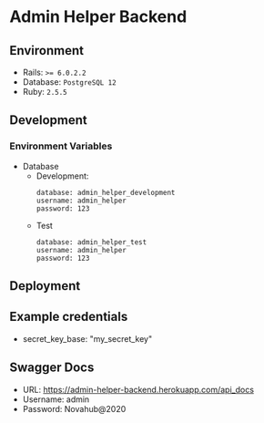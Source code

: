 # Admin Helper Backend

## Environment
- Rails: `>= 6.0.2.2`
- Database: `PostgreSQL 12`
- Ruby: `2.5.5`

## Development
### Environment Variables
- Database
  - Development:
    ```
    database: admin_helper_development
    username: admin_helper
    password: 123
    ```
  - Test
    ```
    database: admin_helper_test
    username: admin_helper
    password: 123
    ```

## Deployment
## Example credentials
- secret_key_base: "my_secret_key"

## Swagger Docs
- URL: https://admin-helper-backend.herokuapp.com/api_docs
- Username: admin
- Password: Novahub@2020
